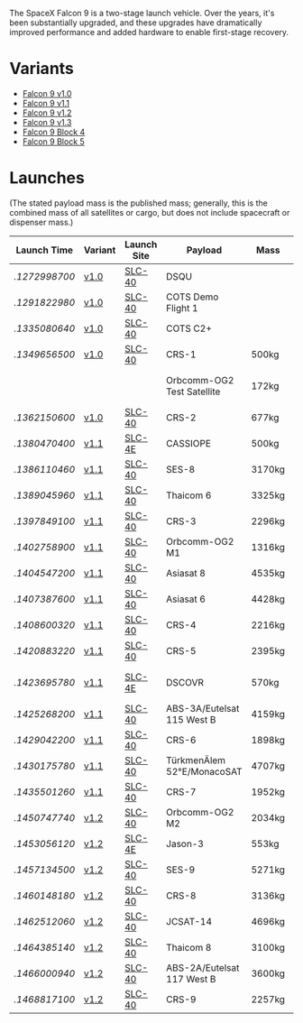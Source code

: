 <!-- TITLE: Falcon 9 -->                                                                                                                                                                                                                                                  
<!-- SUBTITLE: This document describes the evolution of the SpaceX Falcon 9. -->                                                                                                                                                                                          
                                                                                                                                                                                                                                                                          
The SpaceX Falcon 9 is a two-stage launch vehicle. Over the years, it's been substantially upgraded, and these upgrades have dramatically improved performance and added hardware to enable first-stage recovery.                                                         
                                                                                                                                                                                                                                                                          
# Variants                                                                                                                                                                                                                                                                
* [Falcon 9 v1.0](falcon-9-v1-0)                                                                                                                                                                                                                                          
* [Falcon 9 v1.1](falcon-9-v1-1)                                                                                                                                                                                                                                          
* [Falcon 9 v1.2](falcon-9-v1-2)                                                                                                                                                                                                                                          
* [Falcon 9 v1.3](falcon-9-v1-3)                                                                                                                                                                                                                                          
* [Falcon 9 Block 4](falcon-9-b4)                                                                                                                                                                                                                                         
* [Falcon 9 Block 5](falcon-9-b5)                                                                                                                                                                                                                                         
                                                                                                                                                                                                                                                                          
# Launches                                                                                                                                                                                                                                                                
(The stated payload mass is the published mass; generally, this is the combined mass of all satellites or cargo, but does not include spacecraft or dispenser mass.)                                                                                                      
                                                                                                                                                                                                                                                                          
                                                                                                                                                                                                                                                                          
|Launch Time  |Variant              |Launch Site     |Payload                          |Mass   |Orbit       |Mission                  |Landing|Location            |                                                                                                        
|-------------|---------------------|----------------|---------------------------------|-------|------------|-------------------------|-------|--------------------|                                                                                                        
|*.1272998700*|[v1.0](falcon-9-v1-0)|[SLC-40](slc-40)|DSQU                             |       |LEO         |Success                  |Failure|(parachutes)        |                                                                                                        
|*.1291822980*|[v1.0](falcon-9-v1-0)|[SLC-40](slc-40)|COTS Demo Flight 1               |       |LEO         |Success                  |Failure|(parachutes)        |                                                                                                        
|*.1335080640*|[v1.0](falcon-9-v1-0)|[SLC-40](slc-40)|COTS C2+                         |       |ISS         |Success                  |       |                    |                                                                                                        
|*.1349656500*|[v1.0](falcon-9-v1-0)|[SLC-40](slc-40)|CRS-1                            |500kg  |ISS         |Success                  |       |                    |                                                                                                        
|             |                     |                |Orbcomm-OG2 Test Satellite       |172kg  |ISS         |Failure (incorrect orbit)|       |                    |                                                                                                        
|*.1362150600*|[v1.0](falcon-9-v1-0)|[SLC-40](slc-40)|CRS-2                            |677kg  |ISS         |Success                  |       |                    |                                                                                                        
|*.1380470400*|[v1.1](falcon-9-v1-1)|[SLC-4E](slc-4e)|CASSIOPE                         |500kg  |Polar orbit |Success                  |Failure|ocean               |                                                                                                        
|*.1386110460*|[v1.1](falcon-9-v1-1)|[SLC-40](slc-40)|SES-8                            |3170kg |GTO         |Success                  |       |                    |                                                                                                        
|*.1389045960*|[v1.1](falcon-9-v1-1)|[SLC-40](slc-40)|Thaicom 6                        |3325kg |GTO         |Success                  |       |                    |                                                                                                        
|*.1397849100*|[v1.1](falcon-9-v1-1)|[SLC-40](slc-40)|CRS-3                            |2296kg |ISS         |Success                  |Success|ocean               |                                                                                                        
|*.1402758900*|[v1.1](falcon-9-v1-1)|[SLC-40](slc-40)|Orbcomm-OG2 M1                   |1316kg |LEO         |Success                  |Success|ocean               |                                                                                                        
|*.1404547200*|[v1.1](falcon-9-v1-1)|[SLC-40](slc-40)|Asiasat 8                        |4535kg |GTO         |Success                  |       |                    |                                                                                                        
|*.1407387600*|[v1.1](falcon-9-v1-1)|[SLC-40](slc-40)|Asiasat 6                        |4428kg |GTO         |Success                  |       |                    |                                                                                                        
|*.1408600320*|[v1.1](falcon-9-v1-1)|[SLC-40](slc-40)|CRS-4                            |2216kg |ISS         |Success                  |Success|ocean               |                                                                                                        
|*.1420883220*|[v1.1](falcon-9-v1-1)|[SLC-40](slc-40)|CRS-5                            |2395kg |ISS         |Success                  |Failure|[JRTI](marmac-300)  |                                                                                                        
|*.1423695780*|[v1.1](falcon-9-v1-1)|[SLC-4E](slc-4e)|DSCOVR                           |570kg  |Sun-Earth L1|Success                  |Success|ocean               |                                                                                                        
|*.1425268200*|[v1.1](falcon-9-v1-1)|[SLC-40](slc-40)|ABS-3A/Eutelsat 115 West B       |4159kg |GTO         |Success                  |       |                    |                                                                                                        
|*.1429042200*|[v1.1](falcon-9-v1-1)|[SLC-40](slc-40)|CRS-6                            |1898kg |ISS         |Success                  |Failure|[JRTI](marmac-300)  |                                                                                                        
|*.1430175780*|[v1.1](falcon-9-v1-1)|[SLC-40](slc-40)|TürkmenÄlem 52°E/MonacoSAT       |4707kg |GTO         |Success                  |       |                    |                                                                                                        
|*.1435501260*|[v1.1](falcon-9-v1-1)|[SLC-40](slc-40)|CRS-7                            |1952kg |ISS         |Failure                  |       |[JRTI](marmac-300)  |                                                                                                        
|*.1450747740*|[v1.2](falcon-9-v1-2)|[SLC-40](slc-40)|Orbcomm-OG2 M2                   |2034kg |LEO         |Success                  |Success|[LZ-1](lz-1)        |                                                                                                        
|*.1453056120*|[v1.2](falcon-9-v1-1)|[SLC-4E](slc-4e)|Jason-3                          |553kg  |LEO         |Success                  |Failure|[JRTI](marmac-303)  |                                                                                                        
|*.1457134500*|[v1.2](falcon-9-v1-2)|[SLC-40](slc-40)|SES-9                            |5271kg |GTO         |Success                  |Failure|[OCISLY](marmac-304)|                                                                                                        
|*.1460148180*|[v1.2](falcon-9-v1-2)|[SLC-40](slc-40)|CRS-8                            |3136kg |ISS         |Success                  |Success|[OCISLY](marmac-304)|                                                                                                        
|*.1462512060*|[v1.2](falcon-9-v1-2)|[SLC-40](slc-40)|JCSAT-14                         |4696kg |GTO         |Success                  |Success|[OCISLY](marmac-304)|                                                                                                        
|*.1464385140*|[v1.2](falcon-9-v1-2)|[SLC-40](slc-40)|Thaicom 8                        |3100kg |GTO         |Success                  |Success|[OCISLY](marmac-304)|                                                                                                        
|*.1466000940*|[v1.2](falcon-9-v1-2)|[SLC-40](slc-40)|ABS-2A/Eutelsat 117 West B       |3600kg |GTO         |Success                  |Failure|[OCISLY](marmac-304)|                                                                                                        
|*.1468817100*|[v1.2](falcon-9-v1-2)|[SLC-40](slc-40)|CRS-9                            |2257kg |ISS         |Success                  |Success|[LZ-1](lz-1)        |                                                                                                        
